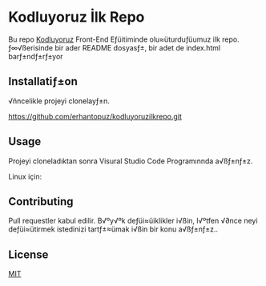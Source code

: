 # Kodluyoruz İlk Repo

Bu repo [Kodluyoruz](https://kodluyoruz.org/) Front-End Eƒüitiminde olu≈üturduƒüumuz ilk repo. ƒ∞√ßerisinde bir ader README dosyasƒ±, bir adet de index.html barƒ±ndƒ±rƒ±yor

## Installatiƒ±on

√ñncelikle projeyi clonelayƒ±n.


https://github.com/erhantopuz/kodluyoruzilkrepo.git 



## Usage

Projeyi cloneladıktan sonra Visural Studio Code Programınnda a√ßƒ±nƒ±z.

Linux için:



## Contributing

Pull requestler kabul edilir. B√ºy√ºk deƒüi≈üiklikler i√ßin, l√ºtfen √∂nce neyi deƒüi≈ütirmek istedinizi tartƒ±≈ümak i√ßin bir konu a√ßƒ±nƒ±z..


## License

[MIT]()
